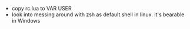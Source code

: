- copy rc.lua to VAR USER
- look into messing around with zsh as default shell in linux. it's bearable in Windows
